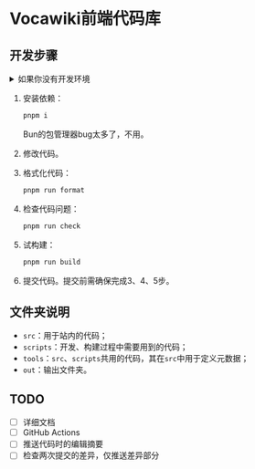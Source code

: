 # Vocawiki前端代码库

## 开发步骤

<details>
<summary>如果你没有开发环境</summary>

> [!NOTE]
> 以下教程面向的是纯小白，如果你有不同见解，按你的方法做既可。

1. [安装Node.js](https://nodejs.org/zh-cn/download)

   > Windows用户注意不要被上面的Docker唬住了，下载下面的“Windows 安装程序(.msi)”或“独立文件(.zip)”（后者需要手动设置Path）。

2. 在项目根目录运行：

   ```sh
   corepack install
   ```

</details>

1. 安装依赖：

   ```sh
   pnpm i
   ```

   Bun的包管理器bug太多了，不用。

2. 修改代码。
3. 格式化代码：

   ```sh
   pnpm run format
   ```

4. 检查代码问题：

   ```sh
   pnpm run check
   ```

5. 试构建：

   ```sh
   pnpm run build
   ```

6. 提交代码。提交前需确保完成3、4、5步。

## 文件夹说明

- `src`：用于站内的代码；
- `scripts`：开发、构建过程中需要用到的代码；
- `tools`：`src`、`scripts`共用的代码，其在`src`中用于定义元数据；
- `out`：输出文件夹。

## TODO

- [ ] 详细文档
- [ ] GitHub Actions
- [ ] 推送代码时的编辑摘要
- [ ] 检查两次提交的差异，仅推送差异部分

